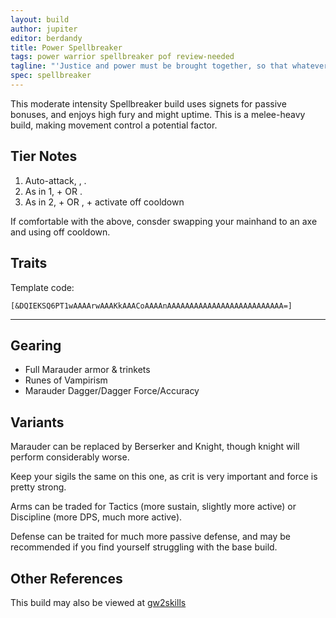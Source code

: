 ```yaml
---
layout: build
author: jupiter
editor: berdandy
title: Power Spellbreaker
tags: power warrior spellbreaker pof review-needed
tagline: "'Justice and power must be brought together, so that whatever is just may be powerful, and whatever is powerful may be just.'<br/> -- Blaise Pascal"
spec: spellbreaker
---
```


This moderate intensity Spellbreaker build uses signets for passive bonuses, and enjoys high fury and might uptime. This is a melee-heavy build, making movement control a potential factor.

## Tier Notes

1. Auto-attack, <span data-aw2-key="F1" data-aw2-skill="45252"></span>, <span data-aw2-key="9" data-aw2-skill="14403"></span>.
2. As in 1, + <span data-aw2-key="4" data-aw2-skill="44004"></span> OR <span data-aw2-key="5" data-aw2-skill="45160"></span>.
3. As in 2, + <span data-aw2-key="4" data-aw2-skill="44004"></span> OR <span data-aw2-key="5" data-aw2-skill="45160"></span>, + activate <span data-aw2-key="0" data-aw2-skill="14355"></span> off cooldown

If comfortable with the above, consder swapping your mainhand to an axe and using <span data-aw2-key="2" data-aw2-skill="14421"></span> off cooldown.

## Traits

Template code:

`[&DQIEKSQ6PT1wAAAArwAAAKkAAACoAAAAnAAAAAAAAAAAAAAAAAAAAAAAAAA=]`

---

<div
  data-armory-embed='skills'
  data-armory-ids='14389,14410,14404,14403,14355'
>
</div>
<div
  data-armory-embed='specializations'
  data-armory-ids='4,36,61'
  data-armory-4-traits='1447,1338,1454'
  data-armory-36-traits='1344,1316,1707'
  data-armory-61-traits='2107,2095,2060'
>
</div>


## Gearing

- Full Marauder armor & trinkets
- Runes of Vampirism
- Marauder Dagger/Dagger Force/Accuracy

## Variants

Marauder can be replaced by Berserker and Knight, though knight will perform considerably worse.

Keep your sigils the same on this one, as crit is very important and force is pretty strong.

Arms can be traded for Tactics (more sustain, slightly more active) or Discipline (more DPS, much more active).

Defense can be traited for much more passive defense, and may be recommended if you find yourself struggling with the base build.

## Other References

This build may also be viewed at [gw2skills](http://gw2skills.net/editor/?PKgAgilZwoYTsLWJOSL6veA-zRJYiRD/YEJBqUA+HA-e)

